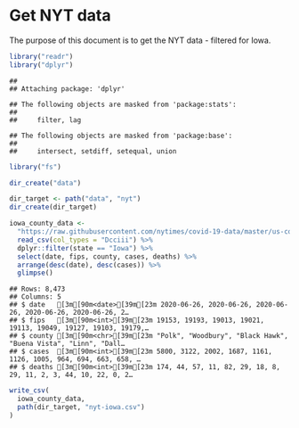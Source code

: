 Get NYT data
================

The purpose of this document is to get the NYT data - filtered for Iowa.

``` r
library("readr")
library("dplyr")
```

    ## 
    ## Attaching package: 'dplyr'

    ## The following objects are masked from 'package:stats':
    ## 
    ##     filter, lag

    ## The following objects are masked from 'package:base':
    ## 
    ##     intersect, setdiff, setequal, union

``` r
library("fs")
```

``` r
dir_create("data")

dir_target <- path("data", "nyt")
dir_create(dir_target)
```

``` r
iowa_county_data <- 
  "https://raw.githubusercontent.com/nytimes/covid-19-data/master/us-counties.csv" %>%
  read_csv(col_types = "Dcciii") %>%
  dplyr::filter(state == "Iowa") %>%
  select(date, fips, county, cases, deaths) %>%
  arrange(desc(date), desc(cases)) %>%
  glimpse()
```

    ## Rows: 8,473
    ## Columns: 5
    ## $ date   [3m[90m<date>[39m[23m 2020-06-26, 2020-06-26, 2020-06-26, 2020-06-26, 2020-06-26, 2…
    ## $ fips   [3m[90m<int>[39m[23m 19153, 19193, 19013, 19021, 19113, 19049, 19127, 19103, 19179,…
    ## $ county [3m[90m<chr>[39m[23m "Polk", "Woodbury", "Black Hawk", "Buena Vista", "Linn", "Dall…
    ## $ cases  [3m[90m<int>[39m[23m 5800, 3122, 2002, 1687, 1161, 1126, 1005, 964, 694, 663, 658, …
    ## $ deaths [3m[90m<int>[39m[23m 174, 44, 57, 11, 82, 29, 18, 8, 29, 11, 2, 3, 44, 10, 22, 0, 2…

``` r
write_csv(
  iowa_county_data,
  path(dir_target, "nyt-iowa.csv")
)
```
